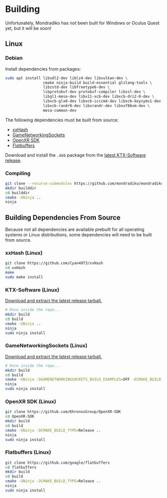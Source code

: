 # Building

Unfortunately, Mondradiko has not been built for Windows or Oculus Quest yet, but it will be soon!

## Linux

### Debian

Install dependencies from packages:

```bash
sudo apt install libsdl2-dev liblz4-dev libvulkan-dev \
                 cmake ninja-build build-essential glslang-tools \
                 libzstd-dev libfreetype6-dev \
                 libprotobuf-dev protobuf-compiler libssl-dev \
                 libgl1-mesa-dev libx11-xcb-dev libxcb-dri2-0-dev \
                 libxcb-glx0-dev libxcb-icccm4-dev libxcb-keysyms1-dev \
                 libxcb-randr0-dev libxrandr-dev libxxf86vm-dev \
                 mesa-common-dev
```

The following dependencies must be built from source:

- [xxHash](#xxhash-linux)
- [GameNetworkingSockets]((#gamenetworkingsockets-linux))
- [OpenXR SDK](#openxr-sdk-linux)
- [Flatbuffers](#flatbuffers-linux)

Download and install the `.deb` package
from the [latest KTX-Software release](https://github.com/KhronosGroup/KTX-Software/releases).

### Compiling

```bash
git clone --recurse-submodules https://github.com/mondradiko/mondradiko
mkdir builddir
cd builddir
cmake -GNinja ..
ninja
```

## Building Dependencies From Source

Because not all dependencies are available prebuilt for all operating systems
or Linux distributions, some dependencies will need to be built from source.

### xxHash (Linux)

```bash
git clone https://github.com/Cyan4973/xxHash
cd xxHash
make
sudo make install
```

### KTX-Software (Linux)

[Download and extract the latest release tarball.](https://github.com/KhronosGroup/KTX-Software/releases)

```bash
# Once inside the repo...
mkdir build
cd build
cmake -GNinja ..
ninja
sudo ninja install
```

### GameNetworkingSockets (Linux)

[Download and extract the latest release tarball.](https://github.com/ValveSoftware/GameNetworkingSockets/releases)

```bash
# Once inside the repo...
mkdir build
cd build
cmake -GNinja -DGAMENETWORKINGSOCKETS_BUILD_EXAMPLES=OFF -DCMAKE_BUILD_TYPE=Release ..
ninja
sudo ninja install
```

### OpenXR SDK (Linux)

```bash
git clone https://github.com/KhronosGroup/OpenXR-SDK
cd OpenXR-SDK
mkdir build
cd build
cmake -GNinja -DCMAKE_BUILD_TYPE=Release ..
ninja
sudo ninja install
```

### Flatbuffers (Linux)

```bash
git clone https://github.com/google/flatbuffers
cd flatbuffers
mkdir build
cd build
cmake -GNinja -DCMAKE_BUILD_TYPE=Release ..
ninja
sudo ninja install
```

